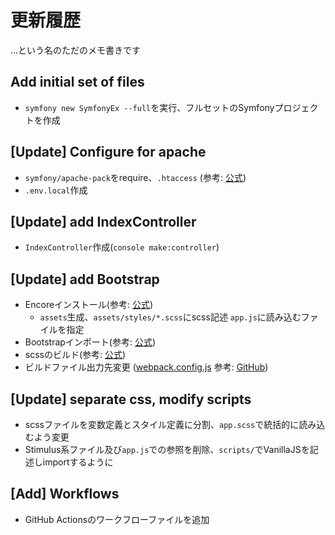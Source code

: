 # 更新履歴

…という名のただのメモ書きです

## Add initial set of files

 - `symfony new SymfonyEx --full`を実行、フルセットのSymfonyプロジェクトを作成

## [Update] Configure for apache

 - `symfony/apache-pack`をrequire、`.htaccess` (参考: [公式](https://symfony.com/doc/current/setup/web_server_configuration.html))
 - `.env.local`作成

## [Update] add IndexController

 - `IndexController`作成(`console make:controller`)

## [Update] add Bootstrap

 - Encoreインストール(参考: [公式](https://symfony.com/doc/current/frontend/encore/installation.html))
    - `assets`生成、`assets/styles/*.scss`にscss記述 `app.js`に読み込むファイルを指定
 - Bootstrapインポート(参考: [公式](https://symfony.com/doc/current/frontend/encore/bootstrap.html))
 - scssのビルド(参考: [公式](https://symfony.com/doc/current/the-fast-track/en/22-encore.html#leveraging-bootstrap))
 - ビルドファイル出力先変更 ([webpack.config.js](webpack.config.js#L13-L15) 参考: [GitHub](https://github.com/symfony/webpack-encore/issues/580))

## [Update] separate css, modify scripts

 - scssファイルを変数定義とスタイル定義に分割、`app.scss`で統括的に読み込むよう変更
 - Stimulus系ファイル及び`app.js`での参照を削除、`scripts/`でVanillaJSを記述しimportするように

## [Add] Workflows

 - GitHub Actionsのワークフローファイルを追加
